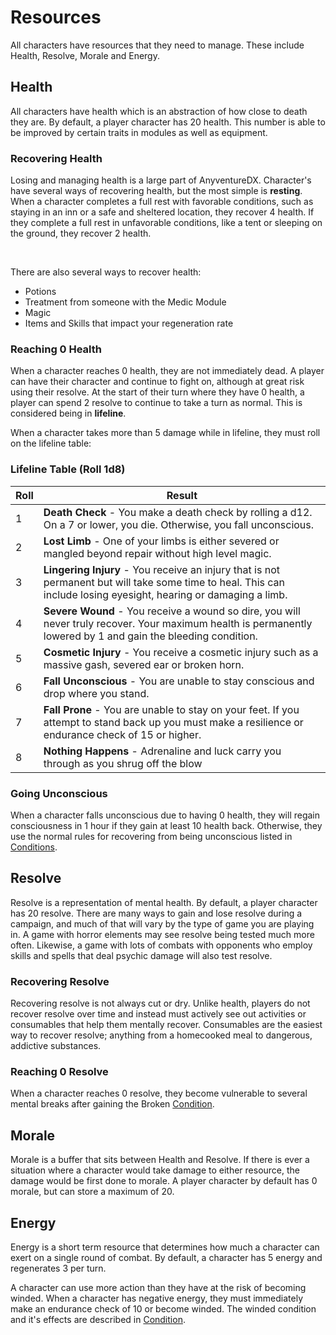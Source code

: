 # Resources

All characters have resources that they need to manage. These include Health, Resolve, Morale and Energy.

## Health
<div class="triangle-line"></div>
All characters have health which is an abstraction of how close to death they are. By default, a player character has 20 health. This number is able to be improved by certain traits in modules as well as equipment.


### Recovering Health
Losing and managing health is a large part of AnyventureDX. Character's have several ways of recovering health, but the most simple is **resting**. When a character completes a full rest with favorable conditions, such as staying in an inn or a safe and sheltered location, they recover 4 health. If they complete a full rest in unfavorable conditions, like a tent or sleeping on the ground, they recover 2 health.

<br>

There are also several ways to recover health:
- Potions
- Treatment from someone with the Medic Module
- Magic
- Items and Skills that impact your regeneration rate

### Reaching 0 Health
When a character reaches 0 health, they are not immediately dead. A player can have their character and continue to fight on, although at great risk using their resolve. At the start of their turn where they have 0 health, a player can spend 2 resolve to continue to take a turn as normal. This is considered being in **lifeline**. 

When a character takes more than 5 damage while in lifeline, they must roll on the lifeline table:

### Lifeline Table (Roll 1d8)

| Roll | Result |
|------|--------|
| 1 | **Death Check** - You make a death check by rolling a d12. On a 7 or lower, you die. Otherwise, you fall unconscious. |
| 2 | **Lost Limb** - One of your limbs is either severed or mangled beyond repair without high level magic. |
| 3 | **Lingering Injury** - You receive an injury that is not permanent but will take some time to heal. This can include losing eyesight, hearing or damaging a limb. |
| 4 | **Severe Wound** - You receive a wound so dire, you will never truly recover. Your maximum health is permanently lowered by 1 and gain the bleeding condition.|
| 5 | **Cosmetic Injury** - You receive a cosmetic injury such as a massive gash, severed ear or broken horn. |
| 6 | **Fall Unconscious** - You are unable to stay conscious and drop where you stand. |
| 7 | **Fall Prone** - You are unable to stay on your feet. If you attempt to stand back up you must make a resilience or endurance check of 15 or higher. |
| 8 | **Nothing Happens** - Adrenaline and luck carry you through as you shrug off the blow |


### Going Unconscious
When a character falls unconscious due to having 0 health, they will regain consciousness in 1 hour if they gain at least 10 health back. Otherwise, they use the normal rules for recovering from being unconscious listed in [Conditions](/wiki/conditions).

## Resolve
<div class="triangle-line"></div>
Resolve is a representation of mental health. By default, a player character has 20 resolve. There are many ways to gain and lose resolve during a campaign, and much of that will vary by the type of game you are playing in. A game with horror elements may
see resolve being tested much more often. Likewise, a game with lots of combats with opponents who employ skills and spells that deal psychic damage will also test resolve. 

### Recovering Resolve
Recovering resolve is not always cut or dry. Unlike health, players do not recover resolve over time and instead must actively see out activities or consumables that help them mentally recover. Consumables are the easiest way to recover resolve; anything from a homecooked meal to dangerous, addictive substances. 

### Reaching 0 Resolve
When a character reaches 0 resolve, they become vulnerable to several mental breaks after gaining the Broken [Condition](/wiki/conditions). 



## Morale
<div class="triangle-line"></div>
Morale is a buffer that sits between Health and Resolve. If there is ever a situation where a character would take damage to either resource, the damage would be first done to morale. A player character by default has 0 morale, but can store a maximum of 20.



## Energy
<div class="triangle-line"></div>
Energy is a short term resource that determines how much a character can exert on a single round of combat. By default, a character has 5 energy and regenerates 3 per turn.

A character can use more action than they have at the risk of becoming winded. When a character has negative energy, they must immediately make an endurance check of 10 or become winded. The winded condition and it's effects are described in [Condition](/wiki/conditions). 
